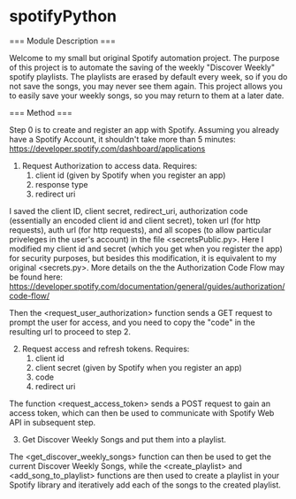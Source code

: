 # spotifyPython

=== Module Description ===

Welcome to my small but original Spotify automation project. The purpose of this project is to
automate the saving of the weekly "Discover Weekly" spotify playlists. The playlists are
erased by default every week, so if you do not save the songs, you may never see
them again. This project allows you to easily save your weekly songs, so
you may return to them at a later date.

=== Method ===

Step 0 is to create and register an app with Spotify. Assuming you
already have a Spotify Account, it shouldn't take more than 5 minutes:
https://developer.spotify.com/dashboard/applications

1. Request Authorization to access data. Requires:
    1. client id (given by Spotify when you register an app)
    2. response type
    3. redirect uri

I saved the client ID, client secret, redirect_uri, authorization code (essentially an encoded client id and client secret),
token url (for http requests), auth url (for http requests), and all scopes (to allow particular priveleges in the user's account)
in the file <secretsPublic.py>. Here I modified my client id and secret (which you get when you register the app)
for security purposes, but besides this modification, it is equivalent to my original <secrets.py>.
More details on the the Authorization Code Flow may be found here:
https://developer.spotify.com/documentation/general/guides/authorization/code-flow/


Then the <request_user_authorization> function sends a GET request to prompt the user for access, and
you need to copy the "code" in the resulting url to proceed to step 2.


2. Request access and refresh tokens. Requires:
    1. client id
    2. client secret (given by Spotify when you register an app)
    3. code
    4. redirect uri

The function <request_access_token> sends a POST request to gain an
access token, which can then be used to communicate with Spotify Web API in
subsequent step. 


3. Get Discover Weekly Songs and put them into a playlist.

The <get_discover_weekly_songs> function can then be used to get the current
Discover Weekly Songs, while the <create_playlist> and <add_song_to_playlist>
functions are then used to create a playlist in your Spotify library and iteratively
add each of the songs to the created playlist.

